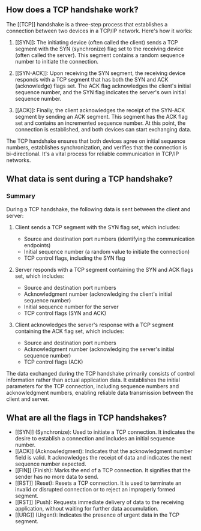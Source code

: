 ## How does a TCP handshake work?
The [[TCP]] handshake is a three-step process that establishes a connection between two devices in a TCP/IP network. Here's how it works:

1. [[SYN]]: The initiating device (often called the client) sends a TCP segment with the SYN (synchronize) flag set to the receiving device (often called the server). This segment contains a random sequence number to initiate the connection.

2. [[SYN-ACK]]: Upon receiving the SYN segment, the receiving device responds with a TCP segment that has both the SYN and ACK (acknowledge) flags set. The ACK flag acknowledges the client's initial sequence number, and the SYN flag indicates the server's own initial sequence number.

3. [[ACK]]: Finally, the client acknowledges the receipt of the SYN-ACK segment by sending an ACK segment. This segment has the ACK flag set and contains an incremented sequence number. At this point, the connection is established, and both devices can start exchanging data.

The TCP handshake ensures that both devices agree on initial sequence numbers, establishes synchronization, and verifies that the connection is bi-directional. It's a vital process for reliable communication in TCP/IP networks.

## What data is sent during a TCP handshake?
### Summary
During a TCP handshake, the following data is sent between the client and server:

1. Client sends a TCP segment with the SYN flag set, which includes:
   - Source and destination port numbers (identifying the communication endpoints)
   - Initial sequence number (a random value to initiate the connection)
   - TCP control flags, including the SYN flag

2. Server responds with a TCP segment containing the SYN and ACK flags set, which includes:
   - Source and destination port numbers
   - Acknowledgment number (acknowledging the client's initial sequence number)
   - Initial sequence number for the server
   - TCP control flags (SYN and ACK)

3. Client acknowledges the server's response with a TCP segment containing the ACK flag set, which includes:
   - Source and destination port numbers
   - Acknowledgment number (acknowledging the server's initial sequence number)
   - TCP control flags (ACK)

The data exchanged during the TCP handshake primarily consists of control information rather than actual application data. It establishes the initial parameters for the TCP connection, including sequence numbers and acknowledgment numbers, enabling reliable data transmission between the client and server.

## What are all the flags in TCP handshakes?
-  [[SYN]] (Synchronize): Used to initiate a TCP connection. It indicates the desire to establish a connection and includes an initial sequence number.  
-  [[ACK]] (Acknowledgment): Indicates that the acknowledgment number field is valid. It acknowledges the receipt of data and indicates the next sequence number expected.  
- [[FIN]] (Finish): Marks the end of a TCP connection. It signifies that the sender has no more data to send.
- [[RST]] (Reset): Resets a TCP connection. It is used to terminate an invalid or disrupted connection or to reject an improperly formed segment.  
- [[RST]] (Push): Requests immediate delivery of data to the receiving application, without waiting for further data accumulation. 
- [[URG]] (Urgent): Indicates the presence of urgent data in the TCP segment.